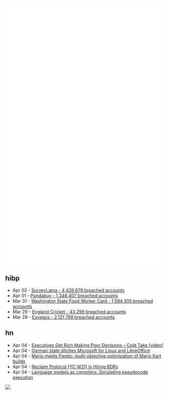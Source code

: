 ![Metrics](https://raw.githubusercontent.com/phixion/phixion/master/metrics.svg)

## hibp

<!--
for https://github.com/phixion/phixion/blob/main/.github/workflows/feeds.yml
-->
<!--START_SECTION:haveibeenpwnd-->
- Apr 02 - [SurveyLama - 4,426,879 breached accounts](https://haveibeenpwned.com/PwnedWebsites#SurveyLama)
- Apr 01 - [Pandabuy - 1,348,407 breached accounts](https://haveibeenpwned.com/PwnedWebsites#Pandabuy)
- Mar 31 - [Washington State Food Worker Card - 1,594,305 breached accounts](https://haveibeenpwned.com/PwnedWebsites#WashingtonStateFoodWorkerCard)
- Mar 29 - [England Cricket - 43,299 breached accounts](https://haveibeenpwned.com/PwnedWebsites#ECB)
- Mar 28 - [Exvagos - 2,121,789 breached accounts](https://haveibeenpwned.com/PwnedWebsites#Exvagos)
<!--END_SECTION:haveibeenpwnd-->

## hn

<!--
for https://github.com/phixion/phixion/blob/main/.github/workflows/feeds.yml
-->
<!--START_SECTION:hn-->
- Apr 04 - [Executives Get Rich Making Poor Decisions – Cold Take [video]](https://www.youtube.com/watch?v=vuIitYcoSiE)
- Apr 04 - [German state ditches Microsoft for Linux and LibreOffice](https://www.zdnet.com/article/german-state-ditches-microsoft-for-linux-and-libreoffice/)
- Apr 04 - [Mario meets Pareto: multi-objective optimization of Mario Kart builds](https://www.mayerowitz.io/blog/mario-meets-pareto)
- Apr 04 - [Reclaim Protocol (YC W21) Is Hiring BDRs](https://www.workatastartup.com/jobs/65710)
- Apr 04 - [Language models as compilers: Simulating pseudocode execution](https://arxiv.org/abs/2404.02575)
<!--END_SECTION:hn-->

<!--
for https://yhype.me
-->
![](https://hit.yhype.me/github/profile?user_id=13013670)
